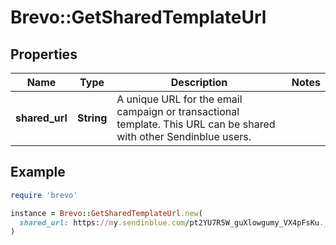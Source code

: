 # Brevo::GetSharedTemplateUrl

## Properties

| Name | Type | Description | Notes |
| ---- | ---- | ----------- | ----- |
| **shared_url** | **String** | A unique URL for the email campaign or transactional template. This URL can be shared with other Sendinblue users. |  |

## Example

```ruby
require 'brevo'

instance = Brevo::GetSharedTemplateUrl.new(
  shared_url: https://my.sendinblue.com/pt2YU7R5W_guXlowgumy_VX4pFsKu._zd0Gjj96x1_GMmzc1Qps5ZIpj6nx-
)
```

